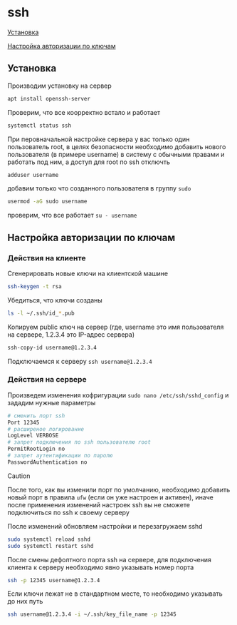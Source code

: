 # ssh
[Установка](#settings)

[Настройка авторизации по ключам](#authkeys)

## <a id="settings">Установка</a>
Производим установку на сервер
```bash
apt install openssh-server
```
Проверим, что все коорректно встало и работает
```bash
systemctl status ssh
```
При перовначальной настройке сервера у вас только один пользователь root, в целях безопасности необходимо добавить нового пользователя (в примере username) в систему с обычными правами и работать под ним, а доступ для root по ssh отключть
```bash
adduser username
```
добавим только что созданного пользователя в группу `sudo`
```bash
usermod -aG sudo username
```
проверим, что все работает `su - username`

## <a id="authkeys">Настройка авторизации по ключам</a>
### Действия на клиенте
Сгенерировать новые ключи на клиентской машине
```bash
ssh-keygen -t rsa
```
Убедиться, что ключи созданы
```bash
ls -l ~/.ssh/id_*.pub
```
Копируем public ключ на сервер (где, username это имя пользователя на сервере, 1.2.3.4 это IP-адрес сервера)
```bash
ssh-copy-id username@1.2.3.4
```
Подключаемся к серверу `ssh username@1.2.3.4`

### Действия на сервере
Произведем изменения кофригурации `sudo nano /etc/ssh/sshd_config` и зададим нужные параметры
```bash
# сменить порт ssh
Port 12345
# расширеное логирование
LogLevel VERBOSE
# запрет подключения по ssh пользователю root
PermitRootLogin no
# запрет аутентификации по паролю
PasswordAuthentication no
```
> [!CAUTION]
> После того, как вы изменили порт по умолчанию, необходимо добавить новый порт в правила `ufw` (если он уже настроен и активен), иначе после применения изменений настроек ssh вы не сможете подключиться по ssh к своему серверу

После изменений обновляем настройки и перезагружаем sshd
```bash
sudo systemctl reload sshd
sudo systemctl restart sshd
```


После смены дефолтного порта ssh на сервере, для подключения клиента к серверу необходимо явно указывать номер порта
```bash
ssh -p 12345 username@1.2.3.4
```
Если ключи лежат не в стандартном месте, то необходимо указывать до них путь
```bash
ssh username@1.2.3.4 -i ~/.ssh/key_file_name -p 12345
```